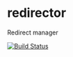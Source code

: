 # redirector
Redirect manager

[![Build Status](https://travis-ci.org/patrykwozinski/redirector.png?branch=master)](https://travis-ci.org/patrykwozinski/redirector)

